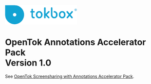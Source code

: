 ![logo](./tokbox-logo.png)

# OpenTok Annotations Accelerator Pack<br/>Version 1.0

See [OpenTok Screensharing with Annotations Accelerator Pack](https://github.com/opentok/screensharing-annotation-acc-pack).